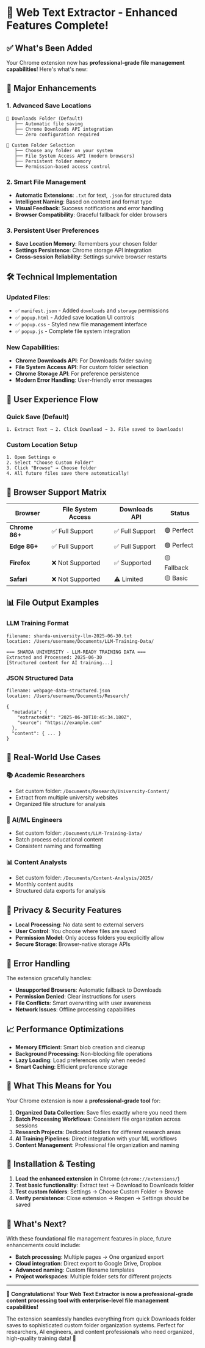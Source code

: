 # 🎉 Web Text Extractor - Enhanced Features Complete!

## ✅ What's Been Added

Your Chrome extension now has **professional-grade file management capabilities**! Here's what's new:

## 🚀 **Major Enhancements**

### 1. **Advanced Save Locations**
```
📁 Downloads Folder (Default)
   ├── Automatic file saving
   ├── Chrome Downloads API integration
   └── Zero configuration required

📂 Custom Folder Selection
   ├── Choose any folder on your system
   ├── File System Access API (modern browsers)
   ├── Persistent folder memory
   └── Permission-based access control
```

### 2. **Smart File Management**
- **Automatic Extensions**: `.txt` for text, `.json` for structured data
- **Intelligent Naming**: Based on content and format type
- **Visual Feedback**: Success notifications and error handling
- **Browser Compatibility**: Graceful fallback for older browsers

### 3. **Persistent User Preferences**
- **Save Location Memory**: Remembers your chosen folder
- **Settings Persistence**: Chrome storage API integration
- **Cross-session Reliability**: Settings survive browser restarts

## 🛠️ **Technical Implementation**

### Updated Files:
- ✅ `manifest.json` - Added `downloads` and `storage` permissions
- ✅ `popup.html` - Added save location UI controls
- ✅ `popup.css` - Styled new file management interface
- ✅ `popup.js` - Complete file system integration

### New Capabilities:
- **Chrome Downloads API**: For Downloads folder saving
- **File System Access API**: For custom folder selection
- **Chrome Storage API**: For preference persistence
- **Modern Error Handling**: User-friendly error messages

## 📱 **User Experience Flow**

### Quick Save (Default)
```
1. Extract Text → 2. Click Download → 3. File saved to Downloads!
```

### Custom Location Setup
```
1. Open Settings ⚙️
2. Select "Choose Custom Folder"
3. Click "Browse" → Choose folder
4. All future files save there automatically!
```

## 🔧 **Browser Support Matrix**

| Browser | File System Access | Downloads API | Status |
|---------|-------------------|---------------|---------|
| **Chrome 86+** | ✅ Full Support | ✅ Full Support | 🟢 Perfect |
| **Edge 86+** | ✅ Full Support | ✅ Full Support | 🟢 Perfect |
| **Firefox** | ❌ Not Supported | ✅ Supported | 🟡 Fallback |
| **Safari** | ❌ Not Supported | ⚠️ Limited | 🟡 Basic |

## 📊 **File Output Examples**

### LLM Training Format
```
filename: sharda-university-llm-2025-06-30.txt
location: /Users/username/Documents/LLM-Training-Data/

=== SHARDA UNIVERSITY - LLM-READY TRAINING DATA ===
Extracted and Processed: 2025-06-30
[Structured content for AI training...]
```

### JSON Structured Data
```
filename: webpage-data-structured.json
location: /Users/username/Documents/Research/

{
  "metadata": {
    "extractedAt": "2025-06-30T10:45:34.180Z",
    "source": "https://example.com"
  },
  "content": { ... }
}
```

## 🎯 **Real-World Use Cases**

### 📚 **Academic Researchers**
- Set custom folder: `/Documents/Research/University-Content/`
- Extract from multiple university websites
- Organized file structure for analysis

### 🤖 **AI/ML Engineers**
- Set custom folder: `/Documents/LLM-Training-Data/`
- Batch process educational content
- Consistent naming and formatting

### 📊 **Content Analysts**
- Set custom folder: `/Documents/Content-Analysis/2025/`
- Monthly content audits
- Structured data exports for analysis

## 🔐 **Privacy & Security Features**

- **Local Processing**: No data sent to external servers
- **User Control**: You choose where files are saved
- **Permission Model**: Only access folders you explicitly allow
- **Secure Storage**: Browser-native storage APIs

## 🚨 **Error Handling**

The extension gracefully handles:
- **Unsupported Browsers**: Automatic fallback to Downloads
- **Permission Denied**: Clear instructions for users
- **File Conflicts**: Smart overwriting with user awareness
- **Network Issues**: Offline processing capabilities

## 📈 **Performance Optimizations**

- **Memory Efficient**: Smart blob creation and cleanup
- **Background Processing**: Non-blocking file operations
- **Lazy Loading**: Load preferences only when needed
- **Smart Caching**: Efficient preference storage

## 🎉 **What This Means for You**

Your Chrome extension is now a **professional-grade tool** for:

1. **Organized Data Collection**: Save files exactly where you need them
2. **Batch Processing Workflows**: Consistent file organization across sessions
3. **Research Projects**: Dedicated folders for different research areas
4. **AI Training Pipelines**: Direct integration with your ML workflows
5. **Content Management**: Professional file organization and naming

## 🚀 **Installation & Testing**

1. **Load the enhanced extension** in Chrome (`chrome://extensions/`)
2. **Test basic functionality**: Extract text → Download to Downloads folder
3. **Test custom folders**: Settings → Choose Custom Folder → Browse
4. **Verify persistence**: Close extension → Reopen → Settings should be saved

## 🔮 **What's Next?**

With these foundational file management features in place, future enhancements could include:
- **Batch processing**: Multiple pages → One organized export
- **Cloud integration**: Direct export to Google Drive, Dropbox
- **Advanced naming**: Custom filename templates
- **Project workspaces**: Multiple folder sets for different projects

---

**🎊 Congratulations! Your Web Text Extractor is now a professional-grade content processing tool with enterprise-level file management capabilities!** 

The extension seamlessly handles everything from quick Downloads folder saves to sophisticated custom folder organization systems. Perfect for researchers, AI engineers, and content professionals who need organized, high-quality training data! 🚀 